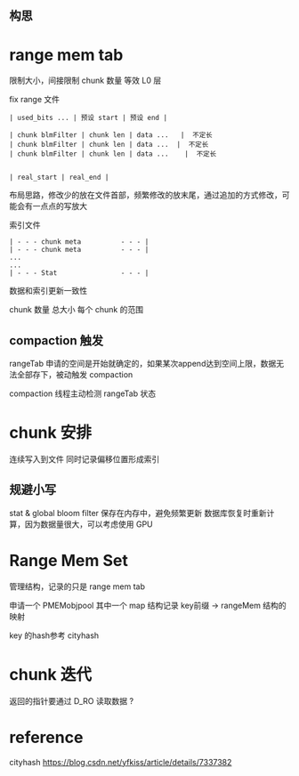 
构思
---

# range mem tab
限制大小，间接限制 chunk 数量
等效 L0 层

fix range 文件
```
| used_bits ... | 预设 start | 预设 end |
```

```
| chunk blmFilter | chunk len | data ...   |  不定长
| chunk blmFilter | chunk len | data ...  |  不定长
| chunk blmFilter | chunk len | data ...    |  不定长


| real_start | real_end |
```
布局思路，修改少的放在文件首部，频繁修改的放末尾，通过追加的方式修改，可能会有一点点的写放大

索引文件
```
| - - - chunk meta          - - - |
| - - - chunk meta          - - - |
...
...
| - - - Stat                - - - |
```

数据和索引更新一致性

chunk 数量 总大小
每个 chunk 的范围

## compaction 触发
rangeTab 申请的空间是开始就确定的，如果某次append达到空间上限，数据无法全部存下，被动触发 compaction  

compaction 线程主动检测 rangeTab 状态

# chunk 安排
连续写入到文件
同时记录偏移位置形成索引


## 规避小写
stat & global bloom filter 保存在内存中，避免频繁更新
数据库恢复时重新计算，因为数据量很大，可以考虑使用 GPU

# Range Mem Set
管理结构，记录的只是 range mem tab

申请一个 PMEMobjpool 其中一个 map 结构记录 key前缀 -> rangeMem 结构的映射

key 的hash参考 cityhash

# chunk 迭代
返回的指针要通过 D_RO 读取数据 ?


# reference
cityhash
<https://blog.csdn.net/yfkiss/article/details/7337382>  